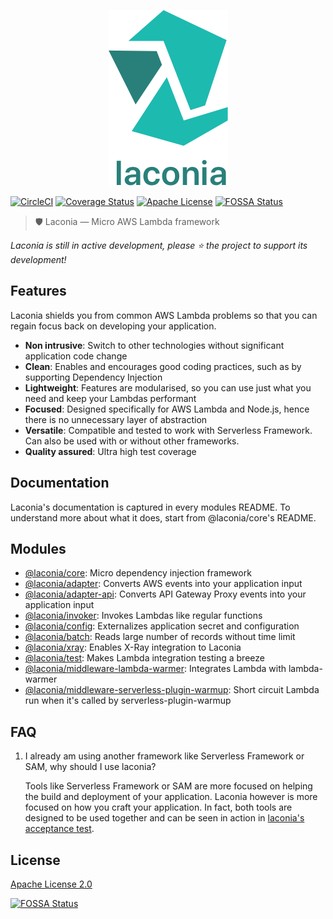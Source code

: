 <p align="center">
  <img alt="Laconia" src="docs/logo/2/png/2_vertical@0.5x.png">
</p>

[![CircleCI](https://circleci.com/gh/ceilfors/laconia/tree/master.svg?style=shield)](https://circleci.com/gh/ceilfors/laconia/tree/master)
[![Coverage Status](https://coveralls.io/repos/github/ceilfors/laconia/badge.svg?branch=master)](https://coveralls.io/github/ceilfors/laconia?branch=master)
[![Apache License](https://img.shields.io/badge/license-Apache-blue.svg)](LICENSE)
[![FOSSA Status](https://app.fossa.io/api/projects/git%2Bgithub.com%2Flaconiajs%2Flaconia.svg?type=shield)](https://app.fossa.io/projects/git%2Bgithub.com%2Flaconiajs%2Flaconia?ref=badge_shield)

> 🛡️ Laconia — Micro AWS Lambda framework

_Laconia is still in active development, please ⭐ the project to support its development!_

## Features

Laconia shields you from common AWS Lambda problems so that you can regain focus back
on developing your application.

* **Non intrusive**: Switch to other technologies without significant application code change
* **Clean**: Enables and encourages good coding practices, such as by supporting Dependency Injection
* **Lightweight**: Features are modularised, so you can use just what you need and keep your Lambdas performant
* **Focused**: Designed specifically for AWS Lambda and Node.js, hence there is no unnecessary layer of abstraction
* **Versatile**: Compatible and tested to work with Serverless Framework. Can also be used with or without other frameworks.
* **Quality assured**: Ultra high test coverage

## Documentation

Laconia's documentation is captured in every modules README. To understand more about what it does, start from
@laconia/core's README.

## Modules

* [@laconia/core](packages/laconia-core/README.md): Micro dependency injection framework
* [@laconia/adapter](packages/laconia-adapter/README.md): Converts AWS events into your application input
* [@laconia/adapter-api](packages/laconia-adapter-api/README.md): Converts API Gateway Proxy events into your application input
* [@laconia/invoker](packages/laconia-invoker/README.md): Invokes Lambdas like regular functions
* [@laconia/config](packages/laconia-config/README.md): Externalizes application secret and configuration
* [@laconia/batch](packages/laconia-batch/README.md): Reads large number of records without time limit
* [@laconia/xray](packages/laconia-xray/README.md): Enables X-Ray integration to Laconia
* [@laconia/test](packages/laconia-test/README.md): Makes Lambda integration testing a breeze
* [@laconia/middleware-lambda-warmer](packages/laconia-middleware-lambda-warmer/README.md): Integrates Lambda with lambda-warmer
* [@laconia/middleware-serverless-plugin-warmup](packages/laconia-middleware-serverless-plugin-warmup/README.md): Short circuit Lambda run when it's called by serverless-plugin-warmup

## FAQ

1.  I already am using another framework like Serverless Framework or SAM, why should I use laconia?

    Tools like Serverless Framework or SAM are more focused on helping the
    build and deployment of your application. Laconia however is more focused on
    how you craft your application. In fact, both tools are designed to be used together and
    can be seen in action in [laconia's acceptance test](packages/laconia-acceptance-test).

## License

[Apache License 2.0](LICENSE)


[![FOSSA Status](https://app.fossa.io/api/projects/git%2Bgithub.com%2Flaconiajs%2Flaconia.svg?type=large)](https://app.fossa.io/projects/git%2Bgithub.com%2Flaconiajs%2Flaconia?ref=badge_large)